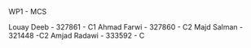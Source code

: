 WP1 - MCS

Louay Deeb - 327861 - C1
Ahmad Farwi - 327860 - C2
Majd Salman - 321448 -C2
Amjad Radawi - 333592 - C
